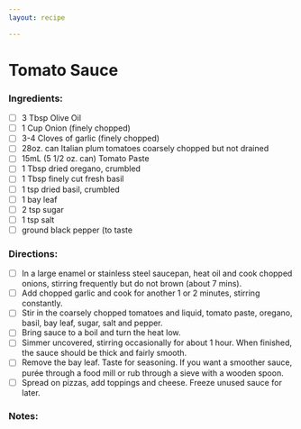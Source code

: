 ```yaml
---
layout: recipe

---
```


# Tomato Sauce

### Ingredients:

- [ ] 3 Tbsp Olive Oil
- [ ] 1 Cup Onion (finely chopped)
- [ ] 3­-4 Cloves of garlic (finely chopped)
- [ ] 28oz. can Italian plum tomatoes coarsely chopped but not drained
- [ ] 15mL (5 1/2 oz. can) Tomato Paste
- [ ] 1 Tbsp dried oregano, crumbled
- [ ] 1 Tbsp finely cut fresh basil
- [ ] 1 tsp dried basil, crumbled
- [ ] 1 bay leaf
- [ ] 2 tsp sugar
- [ ] 1 tsp salt
- [ ] ground black pepper (to taste

### Directions:

- [ ] In a large enamel or stainless steel saucepan, heat oil and cook chopped onions, stirring frequently but do not brown (about 7 mins).
- [ ] Add chopped garlic and cook for another 1 or 2 minutes, stirring constantly.
- [ ] Stir in the coarsely chopped tomatoes and liquid, tomato paste, oregano, basil, bay leaf, sugar, salt and pepper.
- [ ] Bring sauce to a boil and turn the heat low.
- [ ] Simmer uncovered, stirring occasionally for about 1 hour. When finished, the sauce should be thick and fairly smooth.
- [ ] Remove the bay leaf. Taste for seasoning. If you want a smoother sauce, purée through a food mill or rub through a sieve with a wooden spoon.
- [ ] Spread on pizzas, add toppings and cheese. Freeze unused sauce for later.

### Notes:
